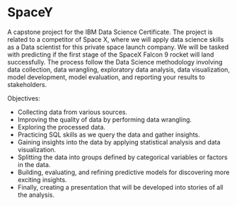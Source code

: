 # SpaceY
A capstone project for the IBM Data Science Certificate. The project is related to a competitor of Space X, where we will apply data science skills as a Data scientist for this private space launch company. We will be tasked with predicting if the first stage of the SpaceX Falcon 9 rocket will land successfully. The process follow the Data Science methodology involving data collection, data wrangling, exploratory data analysis, data visualization, model development, model evaluation, and reporting your results to stakeholders.  

Objectives: 
- Collecting data from various sources. 
- Improving the quality of data by performing data wrangling. 
- Exploring the processed data.
- Practicing SQL skills as we query the data and gather insights.
- Gaining insights into the data by applying statistical analysis and data visualization.
- Splitting the data into groups defined by categorical variables or factors in the data. 
- Building, evaluating, and refining predictive models for discovering more exciting insights.
- Finally, creating a presentation that will be developed into stories of all the analysis.
